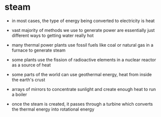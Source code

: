 # steam

- in most cases, the type of energy being converted to electricity is heat

- vast majority of methods we use to generate power are essentially just different ways to getting water really hot

- many thermal power plants use fossil fuels like coal or natural gas in a
  furnace to generate steam

- some plants use the fission of radioactive elements in a nuclear reactor as a
  source of heat

- some parts of the world can use geothermal energy, heat from inside the
  earth's crust

- arrays of mirrors to concentrate sunlight and create enough heat to run a boiler

- once the steam is created, it passes through a turbine which converts the
  thermal energy into rotational energy
